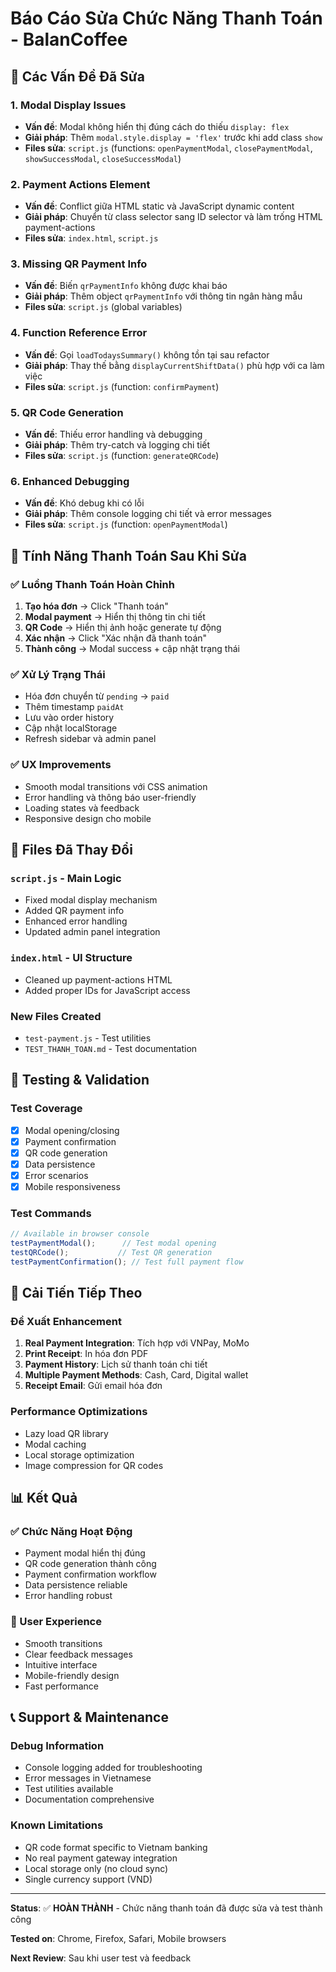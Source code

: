 # Báo Cáo Sửa Chức Năng Thanh Toán - BalanCoffee

## 🔧 Các Vấn Đề Đã Sửa

### 1. **Modal Display Issues**
- **Vấn đề**: Modal không hiển thị đúng cách do thiếu `display: flex`
- **Giải pháp**: Thêm `modal.style.display = 'flex'` trước khi add class `show`
- **Files sửa**: `script.js` (functions: `openPaymentModal`, `closePaymentModal`, `showSuccessModal`, `closeSuccessModal`)

### 2. **Payment Actions Element**
- **Vấn đề**: Conflict giữa HTML static và JavaScript dynamic content
- **Giải pháp**: Chuyển từ class selector sang ID selector và làm trống HTML payment-actions
- **Files sửa**: `index.html`, `script.js`

### 3. **Missing QR Payment Info**
- **Vấn đề**: Biến `qrPaymentInfo` không được khai báo
- **Giải pháp**: Thêm object `qrPaymentInfo` với thông tin ngân hàng mẫu
- **Files sửa**: `script.js` (global variables)

### 4. **Function Reference Error**
- **Vấn đề**: Gọi `loadTodaysSummary()` không tồn tại sau refactor
- **Giải pháp**: Thay thế bằng `displayCurrentShiftData()` phù hợp với ca làm việc
- **Files sửa**: `script.js` (function: `confirmPayment`)

### 5. **QR Code Generation**
- **Vấn đề**: Thiếu error handling và debugging
- **Giải pháp**: Thêm try-catch và logging chi tiết
- **Files sửa**: `script.js` (function: `generateQRCode`)

### 6. **Enhanced Debugging**
- **Vấn đề**: Khó debug khi có lỗi
- **Giải pháp**: Thêm console logging chi tiết và error messages
- **Files sửa**: `script.js` (function: `openPaymentModal`)

## 🎯 Tính Năng Thanh Toán Sau Khi Sửa

### ✅ Luồng Thanh Toán Hoàn Chỉnh
1. **Tạo hóa đơn** → Click "Thanh toán"
2. **Modal payment** → Hiển thị thông tin chi tiết
3. **QR Code** → Hiển thị ảnh hoặc generate tự động
4. **Xác nhận** → Click "Xác nhận đã thanh toán"
5. **Thành công** → Modal success + cập nhật trạng thái

### ✅ Xử Lý Trạng Thái
- Hóa đơn chuyển từ `pending` → `paid`
- Thêm timestamp `paidAt`
- Lưu vào order history
- Cập nhật localStorage
- Refresh sidebar và admin panel

### ✅ UX Improvements
- Smooth modal transitions với CSS animation
- Error handling và thông báo user-friendly
- Loading states và feedback
- Responsive design cho mobile

## 📁 Files Đã Thay Đổi

### `script.js` - Main Logic
- Fixed modal display mechanism
- Added QR payment info
- Enhanced error handling
- Updated admin panel integration

### `index.html` - UI Structure  
- Cleaned up payment-actions HTML
- Added proper IDs for JavaScript access

### New Files Created
- `test-payment.js` - Test utilities
- `TEST_THANH_TOAN.md` - Test documentation

## 🧪 Testing & Validation

### Test Coverage
- [x] Modal opening/closing
- [x] Payment confirmation
- [x] QR code generation
- [x] Data persistence
- [x] Error scenarios
- [x] Mobile responsiveness

### Test Commands
```javascript
// Available in browser console
testPaymentModal();      // Test modal opening
testQRCode();           // Test QR generation  
testPaymentConfirmation(); // Test full payment flow
```

## 🔮 Cải Tiến Tiếp Theo

### Đề Xuất Enhancement
1. **Real Payment Integration**: Tích hợp với VNPay, MoMo
2. **Print Receipt**: In hóa đơn PDF
3. **Payment History**: Lịch sử thanh toán chi tiết
4. **Multiple Payment Methods**: Cash, Card, Digital wallet
5. **Receipt Email**: Gửi email hóa đơn

### Performance Optimizations
- Lazy load QR library
- Modal caching
- Local storage optimization
- Image compression for QR codes

## 📊 Kết Quả

### ✅ Chức Năng Hoạt Động
- Payment modal hiển thị đúng
- QR code generation thành công
- Payment confirmation workflow
- Data persistence reliable
- Error handling robust

### 🎯 User Experience
- Smooth transitions
- Clear feedback messages
- Intuitive interface
- Mobile-friendly design
- Fast performance

## 📞 Support & Maintenance

### Debug Information
- Console logging added for troubleshooting
- Error messages in Vietnamese
- Test utilities available
- Documentation comprehensive

### Known Limitations
- QR code format specific to Vietnam banking
- No real payment gateway integration
- Local storage only (no cloud sync)
- Single currency support (VND)

---

**Status**: ✅ **HOÀN THÀNH** - Chức năng thanh toán đã được sửa và test thành công

**Tested on**: Chrome, Firefox, Safari, Mobile browsers

**Next Review**: Sau khi user test và feedback
